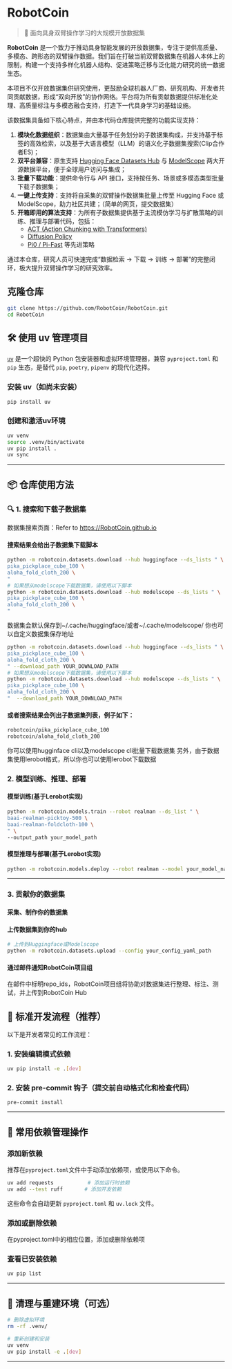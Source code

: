 # RobotCoin

> 🤖 面向具身双臂操作学习的大规模开放数据集

**RobotCoin** 是一个致力于推动具身智能发展的开放数据集，专注于提供高质量、多模态、跨形态的双臂操作数据。我们旨在打破当前双臂数据集在机器人本体上的限制，构建一个支持多样化机器人结构、促进策略迁移与泛化能力研究的统一数据生态。

本项目不仅开放数据集供研究使用，更鼓励全球机器人厂商、研究机构、开发者共同贡献数据，形成“双向开放”的协作网络。平台将为所有贡献数据提供标准化处理、高质量标注与多模态融合支持，打造下一代具身学习的基础设施。

该数据集具备如下核心特点，并由本代码仓库提供完整的功能实现支持：

1. **模块化数据组织**：数据集由大量基于任务划分的子数据集构成，并支持基于标签的高效检索，以及基于大语言模型（LLM）的语义化子数据集搜索(Clip合作者ES)；
2. **双平台兼容**：原生支持 [Hugging Face Datasets Hub](https://huggingface.co/datasets) 与 [ModelScope](https://modelscope.cn) 两大开源数据平台，便于全球用户访问与集成；
3. **批量下载功能**：提供命令行与 API 接口，支持按任务、场景或多模态类型批量下载子数据集；
4. **一键上传支持**：支持将自采集的双臂操作数据集批量上传至 Hugging Face 或 ModelScope，助力社区共建；（简单的网页，提交数据集）
5. **开箱即用的算法支持**：为所有子数据集提供基于主流模仿学习与扩散策略的训练、推理与部署代码，包括：
   - [ACT (Action Chunking with Transformers)](https://arxiv.org/abs/2304.13705)
   - [Diffusion Policy](https://arxiv.org/abs/2304.13687)
   - [Pi0 / Pi-Fast](https://arxiv.org/abs/2402.15349) 等先进策略

通过本仓库，研究人员可快速完成“数据检索 → 下载 → 训练 → 部署”的完整闭环，极大提升双臂操作学习的研究效率。

## 克隆仓库
```bash
git clone https://github.com/RobotCoin/RobotCoin.git
cd RobotCoin
```

## 🛠 使用 uv 管理项目

[`uv`](https://github.com/astral-sh/uv) 是一个超快的 Python 包安装器和虚拟环境管理器，兼容 `pyproject.toml` 和 `pip` 生态，是替代 `pip`, `poetry`, `pipenv` 的现代化选择。

### 安装 uv（如尚未安装）

```bash
pip install uv
```
### 创建和激活uv环境
```bash
uv venv
source .venv/bin/activate
uv pip install .
uv sync
```

---
## 📦 仓库使用方法

### 🔍 1. 搜索和下载子数据集

数据集搜索页面：Refer to https://RobotCoin.github.io
#### 搜索结果会给出子数据集下载脚本
```bash
python -m robotcoin.datasets.download --hub huggingface --ds_lists " \
pika_pickplace_cube_100 \
aloha_fold_cloth_200 \
"
# 如果想从modelscope下载数据集，请使用以下脚本
python -m robotcoin.datasets.download --hub modelscope --ds_lists " \
pika_pickplace_cube_100 \
aloha_fold_cloth_200 \
"
```
数据集会默认保存到~/.cache/huggingface/或者~/.cache/modelscope/
你也可以自定义数据集保存地址
```bash
python -m robotcoin.datasets.download --hub huggingface --ds_lists " \
pika_pickplace_cube_100 \
aloha_fold_cloth_200 \
" --download_path YOUR_DOWNLOAD_PATH
# 如果想从modelscope下载数据集，请使用以下脚本
python -m robotcoin.datasets.download --hub modelscope --ds_lists " \
pika_pickplace_cube_100 \
aloha_fold_cloth_200 \
"  --download_path YOUR_DOWNLOAD_PATH
```

#### 或者搜索结果会列出子数据集列表，例子如下：
```bash
robotcoin/pika_pickplace_cube_100 
robotcoin/aloha_fold_cloth_200
```
你可以使用hugginface cli以及modelscope cli批量下载数据集
另外，由于数据集使用lerobot格式，所以你也可以使用lerobot下载数据

### 2. 模型训练、推理、部署
#### 模型训练(基于Lerobot实现)
```bash
python -m robotcoin.models.train --robot realman --ds_list " \
baai-realman-picktoy-500 \
baai-realman-foldcloth-100 \
" \
--output_path your_model_path
```

#### 模型推理与部署(基于Lerobot实现)
```bash
python -m robotcoin.models.deploy --robot realman --model your_model_name
```
---

### 3. 贡献你的数据集
#### 采集、制作你的数据集
#### 上传数据集到你的hub
```bash
# 上传到Huggingface或Modelscope
python -m robotcoin.datasets.upload --config your_config_yaml_path
```
#### 通过邮件通知RobotCoin项目组
在邮件中标明repo_ids，RobotCoin项目组将协助对数据集进行整理、标注、测试，并上传到RobotCoin Hub

## 🧪 标准开发流程（推荐）

以下是开发者常见的工作流程：

### 1. 安装编辑模式依赖

```bash
uv pip install -e .[dev]
```

### 2. 安装 pre-commit 钩子（提交前自动格式化和检查代码）
```
pre-commit install
```

---

## 🔧 常用依赖管理操作

### 添加新依赖

推荐在`pyproject.toml`文件中手动添加依赖项，或使用以下命令。
```bash
uv add requests           # 添加运行时依赖
uv add --test ruff       # 添加开发依赖
```

这些命令会自动更新 `pyproject.toml` 和 `uv.lock` 文件。

### 添加或删除依赖

在pyproject.toml中的相应位置，添加或删除依赖项

### 查看已安装依赖

```bash
uv pip list
```
---

## 🧹 清理与重建环境（可选）

```bash
# 删除虚拟环境
rm -rf .venv/

# 重新创建和安装
uv venv
uv pip install -e .[dev]
```
---
